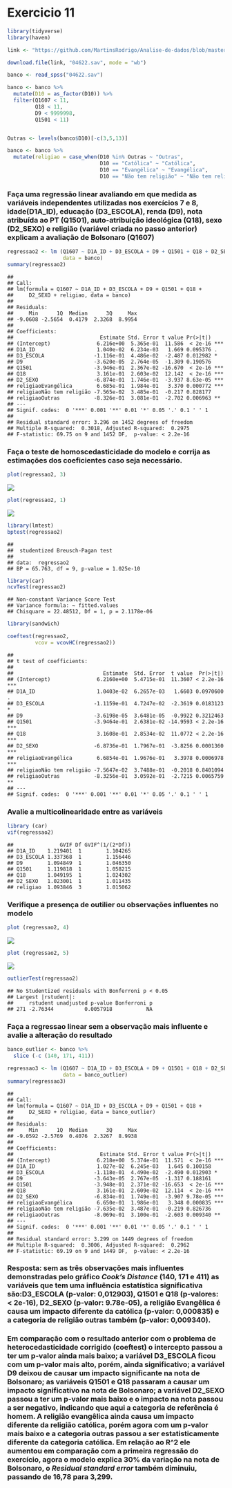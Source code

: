 Exercicio 11
================

``` r
library(tidyverse)
library(haven)

link <- "https://github.com/MartinsRodrigo/Analise-de-dados/blob/master/04622.sav?raw=true"

download.file(link, "04622.sav", mode = "wb")

banco <- read_spss("04622.sav") 

banco <- banco %>%
  mutate(D10 = as_factor(D10)) %>%
  filter(Q1607 < 11, 
         Q18 < 11,
         D9 < 9999998,
         Q1501 < 11)


Outras <- levels(banco$D10)[-c(3,5,13)]

banco <- banco %>%
  mutate(religiao = case_when(D10 %in% Outras ~ "Outras",
                              D10 == "Católica" ~ "Católica",
                              D10 == "Evangélica" ~ "Evangélica",
                              D10 == "Não tem religião" ~ "Não tem religião"))
```

### Faça uma regressão linear avaliando em que medida as variáveis independentes utilizadas nos exercícios 7 e 8, idade(D1A\_ID), educação (D3\_ESCOLA), renda (D9), nota atribuída ao PT (Q1501), auto-atribuição ideológica (Q18), sexo (D2\_SEXO) e religião (variável criada no passo anterior) explicam a avaliação de Bolsonaro (Q1607)

``` r
regressao2 <- lm (Q1607 ~ D1A_ID + D3_ESCOLA + D9 + Q1501 + Q18 + D2_SEXO + religiao, 
                  data = banco)
summary(regressao2)
```

    ## 
    ## Call:
    ## lm(formula = Q1607 ~ D1A_ID + D3_ESCOLA + D9 + Q1501 + Q18 + 
    ##     D2_SEXO + religiao, data = banco)
    ## 
    ## Residuals:
    ##     Min      1Q  Median      3Q     Max 
    ## -9.0608 -2.5654  0.4179  2.3268  8.9954 
    ## 
    ## Coefficients:
    ##                            Estimate Std. Error t value Pr(>|t|)    
    ## (Intercept)               6.216e+00  5.365e-01  11.586  < 2e-16 ***
    ## D1A_ID                    1.040e-02  6.234e-03   1.669 0.095376 .  
    ## D3_ESCOLA                -1.116e-01  4.486e-02  -2.487 0.012982 *  
    ## D9                       -3.620e-05  2.764e-05  -1.309 0.190576    
    ## Q1501                    -3.946e-01  2.367e-02 -16.670  < 2e-16 ***
    ## Q18                       3.161e-01  2.603e-02  12.142  < 2e-16 ***
    ## D2_SEXO                  -6.874e-01  1.746e-01  -3.937 8.63e-05 ***
    ## religiaoEvangélica        6.685e-01  1.984e-01   3.370 0.000772 ***
    ## religiaoNão tem religião -7.565e-02  3.485e-01  -0.217 0.828177    
    ## religiaoOutras           -8.326e-01  3.081e-01  -2.702 0.006963 ** 
    ## ---
    ## Signif. codes:  0 '***' 0.001 '**' 0.01 '*' 0.05 '.' 0.1 ' ' 1
    ## 
    ## Residual standard error: 3.296 on 1452 degrees of freedom
    ## Multiple R-squared:  0.3018, Adjusted R-squared:  0.2975 
    ## F-statistic: 69.75 on 9 and 1452 DF,  p-value: < 2.2e-16

### Faça o teste de homoscedasticidade do modelo e corrija as estimações dos coeficientes caso seja necessário.

``` r
plot(regressao2, 3)
```

![](exercicio_11_files/figure-gfm/unnamed-chunk-3-1.png)<!-- -->

``` r
plot(regressao2, 1)
```

![](exercicio_11_files/figure-gfm/unnamed-chunk-3-2.png)<!-- -->

``` r
library(lmtest)
bptest(regressao2)
```

    ## 
    ##  studentized Breusch-Pagan test
    ## 
    ## data:  regressao2
    ## BP = 65.763, df = 9, p-value = 1.025e-10

``` r
library(car)
ncvTest(regressao2) 
```

    ## Non-constant Variance Score Test 
    ## Variance formula: ~ fitted.values 
    ## Chisquare = 22.48512, Df = 1, p = 2.1178e-06

``` r
library(sandwich)

coeftest(regressao2, 
         vcov = vcovHC(regressao2))
```

    ## 
    ## t test of coefficients:
    ## 
    ##                             Estimate  Std. Error  t value  Pr(>|t|)    
    ## (Intercept)               6.2160e+00  5.4715e-01  11.3607 < 2.2e-16 ***
    ## D1A_ID                    1.0403e-02  6.2657e-03   1.6603 0.0970600 .  
    ## D3_ESCOLA                -1.1159e-01  4.7247e-02  -2.3619 0.0183123 *  
    ## D9                       -3.6198e-05  3.6481e-05  -0.9922 0.3212463    
    ## Q1501                    -3.9464e-01  2.6381e-02 -14.9593 < 2.2e-16 ***
    ## Q18                       3.1608e-01  2.8534e-02  11.0772 < 2.2e-16 ***
    ## D2_SEXO                  -6.8736e-01  1.7967e-01  -3.8256 0.0001360 ***
    ## religiaoEvangélica        6.6854e-01  1.9676e-01   3.3978 0.0006978 ***
    ## religiaoNão tem religião -7.5647e-02  3.7488e-01  -0.2018 0.8401094    
    ## religiaoOutras           -8.3256e-01  3.0592e-01  -2.7215 0.0065759 ** 
    ## ---
    ## Signif. codes:  0 '***' 0.001 '**' 0.01 '*' 0.05 '.' 0.1 ' ' 1

### Avalie a multicolinearidade entre as variáveis

``` r
library (car)
vif(regressao2)
```

    ##               GVIF Df GVIF^(1/(2*Df))
    ## D1A_ID    1.219401  1        1.104265
    ## D3_ESCOLA 1.337368  1        1.156446
    ## D9        1.094849  1        1.046350
    ## Q1501     1.119818  1        1.058215
    ## Q18       1.049195  1        1.024302
    ## D2_SEXO   1.023001  1        1.011435
    ## religiao  1.093846  3        1.015062

### Verifique a presença de outilier ou observações influentes no modelo

``` r
plot (regressao2, 4)
```

![](exercicio_11_files/figure-gfm/unnamed-chunk-5-1.png)<!-- -->

``` r
plot (regressao2, 5)
```

![](exercicio_11_files/figure-gfm/unnamed-chunk-5-2.png)<!-- -->

``` r
outlierTest(regressao2)
```

    ## No Studentized residuals with Bonferroni p < 0.05
    ## Largest |rstudent|:
    ##     rstudent unadjusted p-value Bonferroni p
    ## 271 -2.76344          0.0057918           NA

### Faça a regressao linear sem a observação mais influente e avalie a alteração do resultado

``` r
banco_outlier <- banco %>%
  slice (-c (140, 171, 411))

regressao3 <- lm (Q1607 ~ D1A_ID + D3_ESCOLA + D9 + Q1501 + Q18 + D2_SEXO + religiao, 
                  data = banco_outlier)
summary(regressao3)
```

    ## 
    ## Call:
    ## lm(formula = Q1607 ~ D1A_ID + D3_ESCOLA + D9 + Q1501 + Q18 + 
    ##     D2_SEXO + religiao, data = banco_outlier)
    ## 
    ## Residuals:
    ##     Min      1Q  Median      3Q     Max 
    ## -9.0592 -2.5769  0.4076  2.3267  8.9938 
    ## 
    ## Coefficients:
    ##                            Estimate Std. Error t value Pr(>|t|)    
    ## (Intercept)               6.218e+00  5.374e-01  11.571  < 2e-16 ***
    ## D1A_ID                    1.027e-02  6.245e-03   1.645 0.100158    
    ## D3_ESCOLA                -1.118e-01  4.490e-02  -2.490 0.012903 *  
    ## D9                       -3.643e-05  2.767e-05  -1.317 0.188161    
    ## Q1501                    -3.948e-01  2.371e-02 -16.653  < 2e-16 ***
    ## Q18                       3.161e-01  2.609e-02  12.114  < 2e-16 ***
    ## D2_SEXO                  -6.834e-01  1.749e-01  -3.907 9.78e-05 ***
    ## religiaoEvangélica        6.650e-01  1.986e-01   3.348 0.000835 ***
    ## religiaoNão tem religião -7.635e-02  3.487e-01  -0.219 0.826736    
    ## religiaoOutras           -8.069e-01  3.100e-01  -2.603 0.009340 ** 
    ## ---
    ## Signif. codes:  0 '***' 0.001 '**' 0.01 '*' 0.05 '.' 0.1 ' ' 1
    ## 
    ## Residual standard error: 3.299 on 1449 degrees of freedom
    ## Multiple R-squared:  0.3006, Adjusted R-squared:  0.2962 
    ## F-statistic: 69.19 on 9 and 1449 DF,  p-value: < 2.2e-16

### Resposta: sem as três observações mais influentes demonstradas pelo gráfico *Cook’s Distance* (140, 171 e 411) as variáveis que tem uma influência estatística significativa são:D3\_ESCOLA (p-valor: 0,012903), Q1501 e Q18 (p-valores: \< 2e-16), D2\_SEXO (p-valor: 9.78e-05), a religião Evangêlica é causa um impacto diferente da católica (p-valor: 0,000835) e a categoria de religião outras também (p-valor: 0,009340).

### Em comparação com o resultado anterior com o problema de heterocedasticidade corrigido (coeftest) o intercepto passou a ter um p-valor ainda mais baixo; a variável D3\_ESCOLA ficou com um p-valor mais alto, porém, ainda significativo; a variável D9 deixou de causar um impacto significante na nota de Bolsonaro; as variáveis Q1501 e Q18 passaram a causar um impacto significativo na nota de Bolsonaro; a variável D2\_SEXO passou a ter um p-valor mais baixo e o impacto na nota passou a ser negativo, indicando que aqui a categoria de referência é homem. A religião evangêlica ainda causa um impacto diferente da religião católica, porém agora com um p-valor mais baixo e a categoria outras passou a ser estatisticamente diferente da categoria católica. Em relação ao R^2 ele aumentou em comparação com a primeira regressão do exercício, agora o modelo explica 30% da variação na nota de Bolsonaro, o *Residual standard error* também diminuiu, passando de 16,78 para 3,299.
